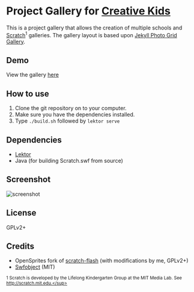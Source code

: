 Project Gallery for [Creative Kids](http://www.creativekidssa.com.au)
=========

This is a project gallery that allows the creation of multiple schools and [Scratch](http://www.scratch.mit.edu)<sup>1</sup> galleries. The gallery layout is based upon [Jekyll Photo Grid Gallery](https://github.com/iamnii/GridGallery).

## Demo

View the gallery [here](https://rhysmoyne.gitlab.io/project-gallery)

## How to use
1. Clone the git repository on to your computer.
2. Make sure you have the dependencies installed.
3. Type `./build.sh` followed by `lektor serve`

## Dependencies

* [Lektor](https://www.getlektor.com/)
* Java (for building Scratch.swf from source)

## Screenshot
![screenshot](https://gitlab.com/rhysmoyne/scratch-project-gallery/raw/master/screenshot.png)

## License

GPLv2+

## Credits

* OpenSprites fork of [scratch-flash](https://github.com/rhysmoyne/scratch-flash) (with modifications by me, GPLv2+)
* [Swfobject](https://github.com/swfobject/swfobject) (MIT)

<sup>1 Scratch is developed by the Lifelong Kindergarten Group at the MIT Media Lab. See http://scratch.mit.edu.</sup>
